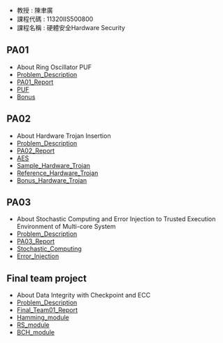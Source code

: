 - 教授 : 陳聿廣
- 課程代碼 : 11320IIS500800
- 課程名稱 : 硬體安全Hardware Security

## PA01
- About Ring Oscillator PUF
- [Problem_Description](./Assignments/01/2025_IIS5008_Hardware_Security_PA1_20250314_ver3.pdf)
- [PA01_Report](./Assignments/01/X1136010_黃偉祥_PA1.pdf)
- [PUF](./Assignments/01/X1136010_PA1/PUF/)
- [Bonus](./Assignments/01/X1136010_PA1/Bonus/)

## PA02
- About Hardware Trojan Insertion
- [Problem_Description](./Assignments/02/IIS5008_Hardware_Security_PA2_Hardware_Trojan_Insertion.pdf)
- [PA02_Report](./Assignments/02/X1136010_黃偉祥_PA2_report.pdf)
- [AES](./Assignments/02/X1136010_PA2_AES/)
- [Sample_Hardware_Trojan](./Assignments/02/X1136010_PA2_sample_HT/)
- [Reference_Hardware_Trojan](./Assignments/02/X1136010_PA2_reference_HT/)
- [Bonus_Hardware_Trojan](./Assignments/02/X1136010_PA2_bonus/)

## PA03
- About Stochastic Computing and Error Injection to Trusted Execution Environment of Multi-core System
- [Problem_Description](./Assignments/03/2025_IIS5008_Hardware_Security_PA3_NoC.pdf)
- [PA03_Report](./Assignments/03/X1136010_黃偉祥_PA3.pdf)
- [Stochastic_Computing](./Assignments/03/PA3/sc_function_bipolar.h)
- [Error_Injection](./Assignments/03/PA3/error_injection.h)

## Final team project
- About Data Integrity with Checkpoint and ECC
- [Problem_Description](./Final/2025_IIS5005_Hardware_Security_Final_Project_20250610.pdf)
- [Final_Team01_Report](./Final/team1_report.pdf)
- [Hamming_module](./Final/class-hamming-code.hh)
- [RS_module](./Final/class-read-solomon-code.hh)
- [BCH_module](./Final/class-BCH-code.hh)
